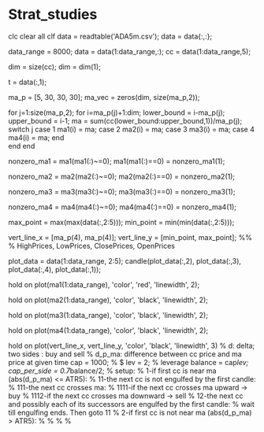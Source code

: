 # Strat_studies
clc
clear all
clf
data = readtable('ADA5m.csv');
data = data{:,:};

data_range = 8000;
data = data(1:data_range,:);
cc = data(1:data_range,5);

dim = size(cc);
dim = dim(1);

t = data(:,1);

ma_p = [5, 30, 30, 30];
ma_vec = zeros(dim, size(ma_p,2));

for j=1:size(ma_p,2);
    for i=ma_p(j)+1:dim;
        lower_bound = i-ma_p(j);
        upper_bound = i-1;
        ma = sum(cc(lower_bound:upper_bound,1))/ma_p(j);   
        switch j
            case 1
                ma1(i) = ma;
            case 2
                ma2(i) = ma;
            case 3
                ma3(i) = ma;
            case 4
                ma4(i) = ma;
        end        
    end
end

nonzero_ma1 = ma1(ma1(:)~=0);
ma1(ma1(:)==0) = nonzero_ma1(1);

nonzero_ma2 = ma2(ma2(:)~=0);
ma2(ma2(:)==0) = nonzero_ma2(1);

nonzero_ma3 = ma3(ma3(:)~=0);
ma3(ma3(:)==0) = nonzero_ma3(1);

nonzero_ma4 = ma4(ma4(:)~=0);
ma4(ma4(:)==0) = nonzero_ma4(1);

max_point = max(max(data(:,2:5)));
min_point = min(min(data(:,2:5)));

vert_line_x = [ma_p(4), ma_p(4)];
vert_line_y = [min_point, max_point];
%%
% HighPrices, LowPrices, ClosePrices, OpenPrices

plot_data = data(1:data_range, 2:5);
candle(plot_data(:,2), plot_data(:,3), plot_data(:,4), plot_data(:,1));

hold on
plot(ma1(1:data_range), 'color', 'red', 'linewidth', 2);

hold on
plot(ma2(1:data_range), 'color', 'black', 'linewidth', 2);

hold on
plot(ma3(1:data_range), 'color', 'black', 'linewidth', 2);

hold on
plot(ma4(1:data_range), 'color', 'black', 'linewidth', 2);

hold on
plot(vert_line_x, vert_line_y, 'color', 'black', 'linewidth', 3)
% d: delta; two sides : buy and sell
% d_p_ma: difference between cc price and ma price at given time
cap = 1000; % $
lev = 2; % leverage
balance = cap*lev;
cap_per_side = 0.7*balance/2; 
% setup:
% 1-if first cc is near ma (abs(d_p_ma) <= ATR5):
%   11-the next cc is not engulfed by the first candle:
%       111-the next cc crosses ma:
%           1111-if the next cc crosses ma upward -> buy
%           1112-if the next cc crosses ma downward -> sell
%   12-the next cc and possibly each of its successors are engulfed by the first candle:
%       wait till engulfing ends. Then goto 11
% 2-if first cc is not near ma (abs(d_p_ma) > ATR5):
%
%
%
%


